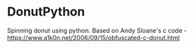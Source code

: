 # DonutPython
Spinning donut using python. Based on Andy Sloane's c code - https://www.a1k0n.net/2006/09/15/obfuscated-c-donut.html
